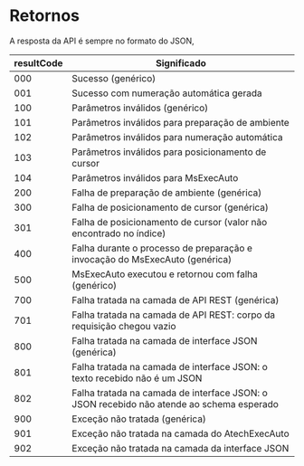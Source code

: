 # Retornos

A resposta da API é sempre no formato do JSON,

|resultCode|Significado|
|----------|-----------|
|000|Sucesso (genérico)|
|001|Sucesso com numeração automática gerada|
|100|Parâmetros inválidos (genérico)|
|101|Parâmetros inválidos para preparação de ambiente|
|102|Parâmetros inválidos para numeração automática|
|103|Parâmetros inválidos para posicionamento de cursor|
|104|Parâmetros inválidos para MsExecAuto|
|200|Falha de preparação de ambiente (genérica)|
|300|Falha de posicionamento de cursor (genérica)|
|301|Falha de posicionamento de cursor (valor não encontrado no índice)|
|400|Falha durante o processo de preparação e invocação do MsExecAuto (genérica)|
|500|MsExecAuto executou e retornou com falha (genérico)|
|700|Falha tratada na camada de API REST (genérica)|
|701|Falha tratada na camada de API REST: corpo da requisição chegou vazio|
|800|Falha tratada na camada de interface JSON (genérica)|
|801|Falha tratada na camada de interface JSON: o texto recebido não é um JSON|
|802|Falha tratada na camada de interface JSON: o JSON recebido não atende ao schema esperado|
|900|Exceção não tratada (genérica)|
|901|Exceção não tratada na camada do AtechExecAuto|
|902|Exceção não tratada na camada da interface JSON|